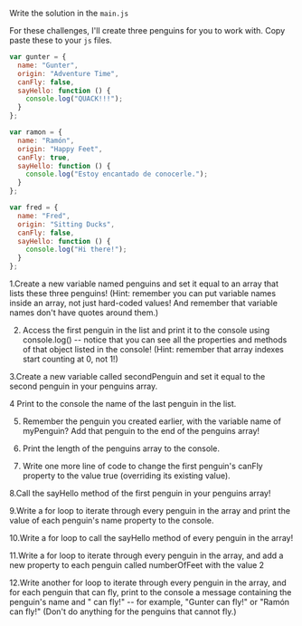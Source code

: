 Write the solution in the `main.js`


For these challenges, I'll create three penguins for you to work with. Copy paste these to your `js` files.

```js
var gunter = {
  name: "Gunter",
  origin: "Adventure Time",
  canFly: false,
  sayHello: function () {
    console.log("QUACK!!!");
  }
};

var ramon = {
  name: "Ramón",
  origin: "Happy Feet",
  canFly: true,
  sayHello: function () {
    console.log("Estoy encantado de conocerle.");
  }
};

var fred = {
  name: "Fred",
  origin: "Sitting Ducks",
  canFly: false,
  sayHello: function () {
    console.log("Hi there!");
  }
};
```
 1.Create a new variable named penguins and set it equal to an array that lists these three penguins! (Hint: remember you can put variable names inside an array, not just hard-coded values! And remember that variable names don't have quotes around them.)

 2. Access the first penguin in the list and print it to the console using console.log() -- notice that you can see all the properties and methods of that object listed in the console! (Hint: remember that array indexes start counting at 0, not 1!)

 3.Create a new variable called secondPenguin and set it equal to the second penguin in your penguins array.

 4 Print to the console the name of the last penguin in the list.

 5. Remember the penguin you created earlier, with the variable name of myPenguin? Add that penguin to the end of the penguins array!

 6. Print the length of the penguins array to the console.

 7. Write one more line of code to change the first penguin's canFly property to the value true (overriding its existing value).

 8.Call the sayHello method of the first penguin in your penguins array!

 9.Write a for loop to iterate through every penguin in the array and print the value of each penguin's name property to the console.

 10.Write a for loop to call the sayHello method of every penguin in the array!

 11.Write a for loop to iterate through every penguin in the array, and add a new property to each penguin called numberOfFeet with the value 2

 12.Write another for loop to iterate through every penguin in the array, and for each penguin that can fly, print to the console a message containing the penguin's name and " can fly!" -- for example, "Gunter can fly!" or "Ramón can fly!" (Don't do anything for the penguins that cannot fly.)